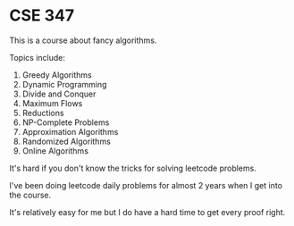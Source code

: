 # CSE 347

This is a course about fancy algorithms.

Topics include:

1. Greedy Algorithms
2. Dynamic Programming
3. Divide and Conquer
4. Maximum Flows
5. Reductions
6. NP-Complete Problems
7. Approximation Algorithms
8. Randomized Algorithms
9. Online Algorithms

It's hard if you don't know the tricks for solving leetcode problems.

I've been doing leetcode daily problems for almost 2 years when I get into the course.

It's relatively easy for me but I do have a hard time to get every proof right.